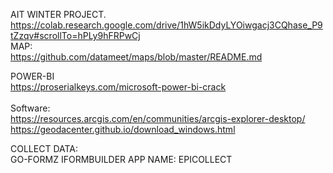 AIT WINTER PROJECT. 
https://colab.research.google.com/drive/1hW5ikDdyLYOiwgacj3CQhase_P9tZzqv#scrollTo=hPLy9hFRPwCj
<BR>
MAP: <BR>
https://github.com/datameet/maps/blob/master/README.md <BR>

POWER-BI<BR>
https://proserialkeys.com/microsoft-power-bi-crack  <BR>
<BR>
Software:<BR>
https://resources.arcgis.com/en/communities/arcgis-explorer-desktop/<BR>
https://geodacenter.github.io/download_windows.html <BR>

COLLECT DATA: <BR>
GO-FORMZ   IFORMBUILDER    APP NAME: EPICOLLECT  
